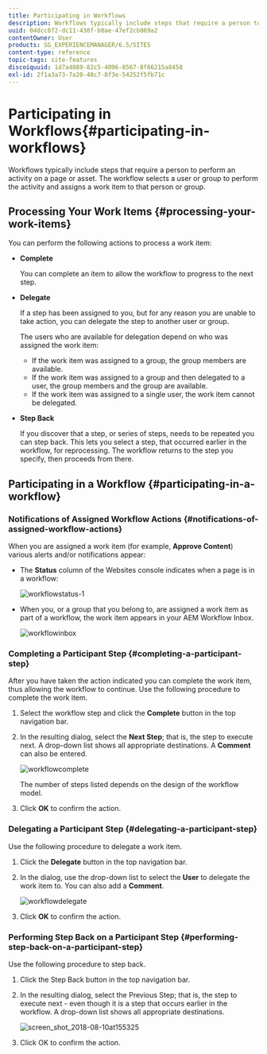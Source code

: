 ```yaml
---
title: Participating in Workflows
description: Workflows typically include steps that require a person to perform an activity on a page or asset. The workflow selects a user or group to perform the activity and assigns a work item to that person or group.
uuid: 04dcc8f2-dc11-430f-b0ae-47ef2cb069a2
contentOwner: User
products: SG_EXPERIENCEMANAGER/6.5/SITES
content-type: reference
topic-tags: site-features
discoiquuid: 1d7a4889-82c5-4096-8567-8f66215a8458
exl-id: 2f1a3a73-7a20-48c7-8f3e-54252f5fb71c
---
```

# Participating in Workflows{#participating-in-workflows}

Workflows typically include steps that require a person to perform an activity on a page or asset. The workflow selects a user or group to perform the activity and assigns a work item to that person or group.

## Processing Your Work Items {#processing-your-work-items}

You can perform the following actions to process a work item:

* **Complete**

  You can complete an item to allow the workflow to progress to the next step.

* **Delegate**

  If a step has been assigned to you, but for any reason you are unable to take action, you can delegate the step to another user or group.

  The users who are available for delegation depend on who was assigned the work item:

    * If the work item was assigned to a group, the group members are available.
    * If the work item was assigned to a group and then delegated to a user, the group members and the group are available.
    * If the work item was assigned to a single user, the work item cannot be delegated.

* **Step Back**

  If you discover that a step, or series of steps, needs to be repeated you can step back. This lets you select a step, that occurred earlier in the workflow, for reprocessing. The workflow returns to the step you specify, then proceeds from there.

## Participating in a Workflow {#participating-in-a-workflow}

### Notifications of Assigned Workflow Actions {#notifications-of-assigned-workflow-actions}

When you are assigned a work item (for example, **Approve Content**) various alerts and/or notifications appear:

* The **Status** column of the Websites console indicates when a page is in a workflow:

  ![workflowstatus-1](assets/workflowstatus-1.png)

* When you, or a group that you belong to, are assigned a work item as part of a workflow, the work item appears in your AEM Workflow Inbox.

  ![workflowinbox](assets/workflowinbox.png)

### Completing a Participant Step {#completing-a-participant-step}

After you have taken the action indicated you can complete the work item, thus allowing the workflow to continue. Use the following procedure to complete the work item.

1. Select the workflow step and click the **Complete** button in the top navigation bar.
1. In the resulting dialog, select the **Next Step**; that is, the step to execute next. A drop-down list shows all appropriate destinations. A **Comment** can also be entered.

   ![workflowcomplete](assets/workflowcomplete.png)

   The number of steps listed depends on the design of the workflow model.

1. Click **OK** to confirm the action.

### Delegating a Participant Step {#delegating-a-participant-step}

Use the following procedure to delegate a work item.

1. Click the **Delegate** button in the top navigation bar.
1. In the dialog, use the drop-down list to select the **User** to delegate the work item to. You can also add a **Comment**.

   ![workflowdelegate](assets/workflowdelegate.png)

1. Click **OK** to confirm the action.

### Performing Step Back on a Participant Step {#performing-step-back-on-a-participant-step}

Use the following procedure to step back.

1. Click the Step Back button in the top navigation bar.
1. In the resulting dialog, select the Previous Step; that is, the step to execute next - even though it is a step that occurs earlier in the workflow. A drop-down list shows all appropriate destinations.

   ![screen_shot_2018-08-10at155325](assets/screen_shot_2018-08-10at155325.jpg)

1. Click OK to confirm the action.
